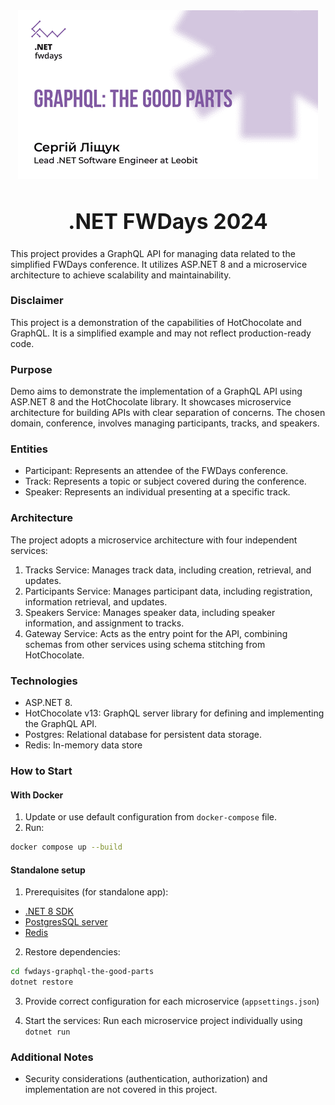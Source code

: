 <div align="center" text-align="center" width="100%">
    <img src="/docs/cover.png" alt="Icon" align="center">
</div>
<big>
  <h1 align="center">.NET FWDays 2024</h1>
</big>

This project provides a GraphQL API for managing data related to the simplified FWDays conference.
It utilizes ASP.NET 8 and a microservice architecture to achieve scalability and maintainability.

### Disclaimer

This project is a demonstration of the capabilities of HotChocolate and GraphQL. It is a simplified example and may not reflect production-ready code.

### Purpose

Demo aims to demonstrate the implementation of a GraphQL API using ASP.NET 8 and the HotChocolate library. 
It showcases microservice architecture for building APIs with clear separation of concerns. 
The chosen domain, conference, involves managing participants, tracks, and speakers.

### Entities
- Participant: Represents an attendee of the FWDays conference.
- Track: Represents a topic or subject covered during the conference.
- Speaker: Represents an individual presenting at a specific track.

### Architecture
The project adopts a microservice architecture with four independent services:

1. Tracks Service: Manages track data, including creation, retrieval, and updates.
2. Participants Service: Manages participant data, including registration, information retrieval, and updates.
3. Speakers Service: Manages speaker data, including speaker information, and assignment to tracks.
4. Gateway Service: Acts as the entry point for the API, combining schemas from other services using schema stitching from HotChocolate.

### Technologies
- ASP.NET 8.
- HotChocolate v13: GraphQL server library for defining and implementing the GraphQL API.
- Postgres: Relational database for persistent data storage.
- Redis: In-memory data store

### How to Start

#### With Docker

1. Update or use default configuration from `docker-compose` file.
2. Run:
```Bash
docker compose up --build
```
#### Standalone setup
1. Prerequisites (for standalone app):

- [.NET 8 SDK](https://dotnet.microsoft.com/en-us/download/dotnet/8.0)
- [PostgresSQL server](https://www.postgresql.org/)
- [Redis](https://redis.io/)

2. Restore dependencies:
```Bash
cd fwdays-graphql-the-good-parts
dotnet restore
```
3. Provide correct configuration for each microservice (`appsettings.json`)

5. Start the services: Run each microservice project individually using `dotnet run`


### Additional Notes
- Security considerations (authentication, authorization) and implementation are not covered in this project.